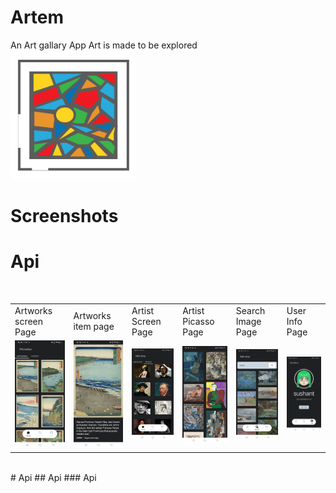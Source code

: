 # Artem
An Art gallary App
Art is made to be explored
<br>
<img src="photos/logo.png" width="200">
<br>
# Screenshots
# Api
<br>
<table>
  <tr>
    <td>Artworks screen Page</td>
     <td>Artworks item page</td>
     <td>Artist Screen Page</td>
    <td>Artist Picasso Page</td>
    <td>Search Image Page</td>
    <td>User Info Page</td>
  </tr>
  <tr>
    <td><img src="photos/artworks.jpg" width="300" ></td>
    <td><img src="photos/artworks_item.jpg" width="300"></td>
    <td><img src="photos/artist.jpg" width="300"></td>
    <td><img src="photos/artist_picasso.jpg" width="300"></td>
    <td><img src="photos/search.jpg" width="300"></td>  
    <td><img src="photos/user.jpg" width="300"></td>
  </tr>
 </table>
 <br>
 # Api
 ## Api
 ### Api






